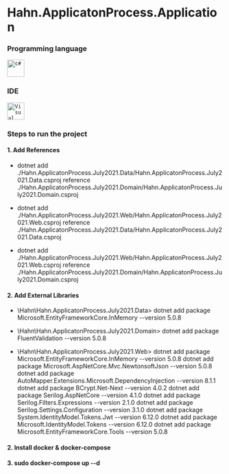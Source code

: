 # Hahn.ApplicatonProcess.Application

### Programming language
<code><img height="40" src="https://www.fixedbuffer.com/wp-content/uploads/2019/06/reflexion.pngs" title="c#"></code>

### IDE
<code><img height="40" src="https://alternativas-a.com/wp-content/uploads/alternativas-a-Visual-Studio-Code-150x150.jpg" title="Visual Code"></code>

### Steps to run the project

#### 1. Add References

- dotnet add ./Hahn.ApplicatonProcess.July2021.Data/Hahn.ApplicatonProcess.July2021.Data.csproj reference ./Hahn.ApplicatonProcess.July2021.Domain/Hahn.ApplicatonProcess.July2021.Domain.csproj

- dotnet add ./Hahn.ApplicatonProcess.July2021.Web/Hahn.ApplicatonProcess.July2021.Web.csproj reference ./Hahn.ApplicatonProcess.July2021.Data/Hahn.ApplicatonProcess.July2021.Data.csproj

- dotnet add ./Hahn.ApplicatonProcess.July2021.Web/Hahn.ApplicatonProcess.July2021.Web.csproj reference ./Hahn.ApplicatonProcess.July2021.Domain/Hahn.ApplicatonProcess.July2021.Domain.csproj

#### 2. Add External Libraries

- \Hahn\Hahn.ApplicatonProcess.July2021.Data>
    dotnet add package Microsoft.EntityFrameworkCore.InMemory  --version 5.0.8

- \Hahn\Hahn.ApplicatonProcess.July2021.Domain>
    dotnet add package FluentValidation --version 5.0.8

- \Hahn\Hahn.ApplicatonProcess.July2021.Web>
    dotnet add package Microsoft.EntityFrameworkCore.InMemory  --version 5.0.8
    dotnet add package Microsoft.AspNetCore.Mvc.NewtonsoftJson --version 5.0.8
    dotnet add package AutoMapper.Extensions.Microsoft.DependencyInjection --version 8.1.1
    dotnet add package BCrypt.Net-Next --version 4.0.2
    dotnet add package Serilog.AspNetCore --version 4.1.0
    dotnet add package Serilog.Filters.Expressions --version 2.1.0
    dotnet add package Serilog.Settings.Configuration --version 3.1.0
    dotnet add package System.IdentityModel.Tokens.Jwt --version 6.12.0
    dotnet add package Microsoft.IdentityModel.Tokens --version 6.12.0
    dotnet add package Microsoft.EntityFrameworkCore.Tools --version 5.0.8
    
#### 2. Install docker & docker-compose

#### 3. sudo docker-compose up --d




